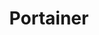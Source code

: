 ---
draft: false
title: Portainer
content:
  id: portainer
  name: Portainer
  logo: /images/development/dev-ops/portainer/logo.png
  website: https://www.portainer.io/
  iframe_website: /website-iframe/development/dev-ops/portainer
  dashboardImage: /images/development/dev-ops/portainer/screenshot-1.png
  short_description: Portainer is a centralized service delivery platform for containerized apps.
  description: Portainer is a lightweight management UI which allows you to easily manage your Docker host or Swarm cluster. Portainer is meant to be as simple to deploy as it is to use. It consists of a single container that can run on any Docker engine (Docker for Linux and Docker for Windows are supported).
  features:
    - title: Deploy containerized apps easily and securely
      description: Portainer allows you to get your app up and running in any container-based environment (Docker, Kubernetes. ACI) quickly, easily and securely without first having to learn the platform intricacies.
    - title: Easy automation
      description: Automation (CI/CD) is key to efficient software delivery, but it can be tricky to get going. Portainer's simple GitOps integration is the perfect place to start.
    - title: Simple-to-build container management system
      description: To succeed with containers, you need to give your internal users secure access to the tools they need. Portainer makes it easy to set up and configure a complete container service delivery engine.
    - title: Secure container environment
      description: Orchestrators like Kubernetes are not equipped with identity and access management by default. Portainer makes it easy to set up and manage centralized identity and access management (including RBAC).
  screenshots:
    - /images/development/dev-ops/portainer/screenshot-1.png
    - /images/development/dev-ops/portainer/screenshot-2.png
---